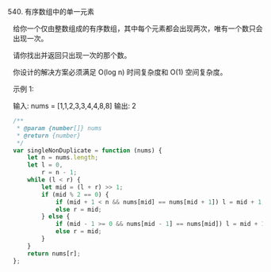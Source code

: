 540. 有序数组中的单一元素

给你一个仅由整数组成的有序数组，其中每个元素都会出现两次，唯有一个数只会出现一次。

请你找出并返回只出现一次的那个数。

你设计的解决方案必须满足 O(log n) 时间复杂度和 O(1) 空间复杂度。

示例 1:

输入: nums = [1,1,2,3,3,4,4,8,8]
输出: 2

```js
/**
 * @param {number[]} nums
 * @return {number}
 */
var singleNonDuplicate = function (nums) {
    let n = nums.length;
    let l = 0,
        r = n - 1;
    while (l < r) {
        let mid = (l + r) >> 1;
        if (mid % 2 == 0) {
            if (mid + 1 < n && nums[mid] == nums[mid + 1]) l = mid + 1;
            else r = mid;
        } else {
            if (mid - 1 >= 0 && nums[mid - 1] == nums[mid]) l = mid + 1;
            else r = mid;
        }
    }
    return nums[r];
};
```
